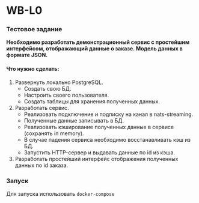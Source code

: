 # WB-L0
### Тестовое задание

**Необходимо разработать демонстрационный сервис с простейшим интерфейсом, отображающий данные о заказе. Модель данных в формате JSON.**

#### Что нужно сделать:

1. Развернуть локально PostgreSQL.
    - Создать свою БД.
    - Настроить своего пользователя.
    - Создать таблицы для хранения полученных данных.
3. Разработать сервис.
    - Реализовать подключение и подписку на канал в nats-streaming.
    - Полученные данные записывать в БД.
    - Реализовать кэширование полученных данных в сервисе (сохранять in memory).
    - В случае падения сервиса необходимо восстанавливать кэш из БД.
    - Запустить HTTP-сервер и выдавать данные по id из кэша.
4. Разработать простейший интерфейс отображения полученных данных по id заказа.

### Запуск
Для запуска использовать `docker-compose`
